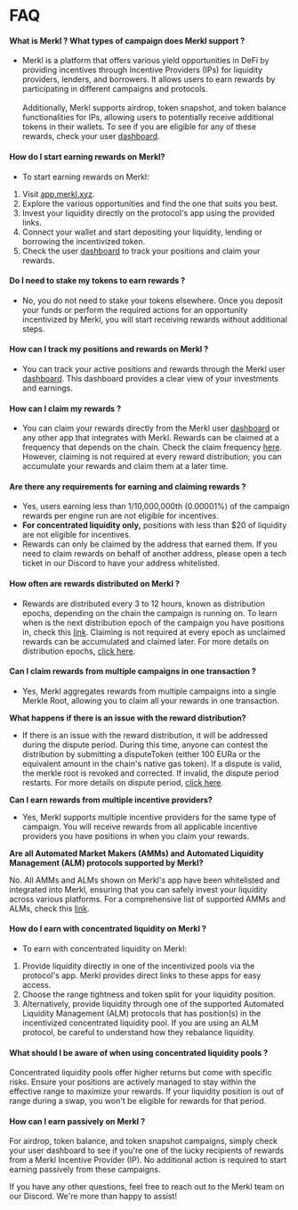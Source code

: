 # FAQ

#### What is Merkl ? What types of campaign does Merkl support ?

* Merkl is a platform that offers various yield opportunities in DeFi by providing incentives through Incentive Providers (IPs) for liquidity providers, lenders, and borrowers. It allows users to earn rewards by participating in different campaigns and protocols. \
  \
  Additionally, Merkl supports airdrop, token snapshot, and token balance functionalities for IPs, allowing users to potentially receive additional tokens in their wallets. To see if you are eligible for any of these rewards, check your user [dashboard](https://app.merkl.xyz/user).

#### How do I start earning rewards on Merkl?&#x20;

* To start earning rewards on Merkl:

1. Visit [app.merkl.xyz](https://app.merkl.xyz).
2. Explore the various opportunities and find the one that suits you best.
3. Invest your liquidity directly on the protocol's app using the provided links.
4. Connect your wallet and start depositing your liquidity, lending  or borrowing the incentivized token.
5. Check the user [dashboard](https://app.merkl.xyz/user) to track your positions and claim your rewards.&#x20;

#### Do I need to stake my tokens to earn rewards ?&#x20;

* No, you do not need to stake your tokens elsewhere. Once you deposit your funds or perform the required actions for an opportunity incentivized by Merkl, you will start receiving rewards without additional steps.

#### How can I track my positions and rewards on Merkl ?&#x20;

* You can track your active positions and rewards through the Merkl user [dashboard](https://app.merkl.xyz/user). This dashboard provides a clear view of your investments and earnings.

#### How can I claim my rewards ?&#x20;

* You can claim your rewards directly from the Merkl user [dashboard](https://app.merkl.xyz/user) or any other app that integrates with Merkl. Rewards can be claimed at a frequency that depends on the chain. Check the claim frequency [here](https://app.merkl.xyz/status). However, claiming is not required at every reward distribution; you can accumulate your rewards and claim them at a later time.

#### Are there any requirements for earning and claiming rewards ?&#x20;

* Yes, users earning less than 1/10,000,000th (0.00001%) of the campaign rewards per engine run are not eligible for incentives.
* **For concentrated liquidity only,** positions with less than $20 of liquidity are not eligible for incentives.&#x20;
* Rewards can only be claimed by the address that earned them. If you need to claim rewards on behalf of another address, please open a tech ticket in our Discord to have your address whitelisted.

#### How often are rewards distributed on Merkl ?&#x20;

* Rewards are distributed every 3 to 12 hours, known as distribution epochs, depending on the chain the campaign is running on. To learn when is the next distribution epoch of the campaign you have positions in, check this [link](https://app.merkl.xyz/status). Claiming is not required at every epoch as unclaimed rewards can be accumulated and claimed later. For more details on distribution epochs, [click here](../merkl-mechanisms/architecture-and-technical-overview/).

#### Can I claim rewards from multiple campaigns in one transaction ?&#x20;

* Yes, Merkl aggregates rewards from multiple campaigns into a single Merkle Root, allowing you to claim all your rewards in one transaction.

**What happens if there is an issue with the reward distribution?**

* If there is an issue with the reward distribution, it will be addressed during the dispute period. During this time, anyone can contest the distribution by submitting a disputeToken (either 100 EURa or the equivalent amount in the chain's native gas token). If a dispute is valid, the merkle root is revoked and corrected. If invalid, the dispute period restarts. For more details on dispute period, [click here](../merkl-mechanisms/architecture-and-technical-overview/).

**Can I earn rewards from multiple incentive providers?**

* Yes, Merkl supports multiple incentive providers for the same type of campaign. You will receive rewards from all applicable incentive providers you have positions in when you claim your rewards.

**Are all Automated Market Makers (AMMs) and Automated Liquidity Management (ALM) protocols supported by Merkl?**

No.  All AMMs and ALMs shown on Merkl's app have been whitelisted and integrated into Merkl, ensuring that you can safely invest your liquidity across various platforms. For a comprehensive list of supported AMMs and ALMs, check this [link](https://app.merkl.xyz/integrations).

#### How do I earn with concentrated liquidity on Merkl ?&#x20;

* To earn with concentrated liquidity on Merkl:

1. Provide liquidity directly in one of the incentivized pools via the protocol's app. Merkl provides direct links to these apps for easy access.
2. Choose the range tightness and token split for your liquidity position.
3. Alternatively, provide liquidity through one of the supported Automated Liquidity Management (ALM) protocols that has position(s) in the incentivized concentrated liquidity pool. If you are using an ALM protocol, be careful to understand how they rebalance liquidity.

#### What should I be aware of when using concentrated liquidity pools ?&#x20;

Concentrated liquidity pools offer higher returns but come with specific risks. Ensure your positions are actively managed to stay within the effective range to maximize your rewards. If your liquidity position is out of range during a swap, you won't be eligible for rewards for that period.

#### How can I earn passively on Merkl ?&#x20;

For airdrop, token balance, and token snapshot campaigns, simply check your user dashboard to see if you're one of the lucky recipients of rewards from a Merkl Incentive Provider (IP). No additional action is required to start earning passively from these campaigns.



If you have any other questions, feel free to reach out to the Merkl team on our Discord. We're more than happy to assist!

